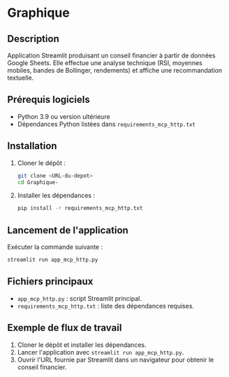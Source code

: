 # Graphique

## Description
Application Streamlit produisant un conseil financier à partir de données Google Sheets. Elle effectue une analyse technique (RSI, moyennes mobiles, bandes de Bollinger, rendements) et affiche une recommandation textuelle.

## Prérequis logiciels
- Python 3.9 ou version ultérieure
- Dépendances Python listées dans `requirements_mcp_http.txt`

## Installation
1. Cloner le dépôt :
   ```bash
   git clone <URL-du-depot>
   cd Graphique-
   ```
2. Installer les dépendances :
   ```bash
   pip install -r requirements_mcp_http.txt
   ```

## Lancement de l'application
Exécuter la commande suivante :
```bash
streamlit run app_mcp_http.py
```

## Fichiers principaux
- `app_mcp_http.py` : script Streamlit principal.
- `requirements_mcp_http.txt` : liste des dépendances requises.

## Exemple de flux de travail
1. Cloner le dépôt et installer les dépendances.
2. Lancer l'application avec `streamlit run app_mcp_http.py`.
3. Ouvrir l'URL fournie par Streamlit dans un navigateur pour obtenir le conseil financier.
